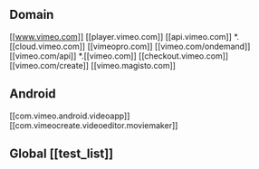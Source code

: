 ## Domain
[[www.vimeo.com]]
[[player.vimeo.com]]
[[api.vimeo.com]]
*.[[cloud.vimeo.com]]
[[vimeopro.com]]
[[vimeo.com/ondemand]]
[[vimeo.com/api]]
*.[[vimeo.com]]
[[checkout.vimeo.com]]
[[vimeo.com/create]]
[[vimeo.magisto.com]]
## Android
[[com.vimeo.android.videoapp]]
[[com.vimeocreate.videoeditor.moviemaker]]

## Global [[test_list]]